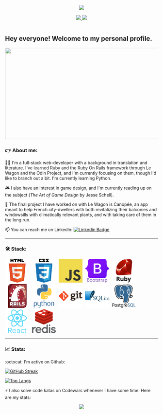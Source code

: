 <div id="header" align="center">
    <img src="https://media.giphy.com/media/v1.Y2lkPTc5MGI3NjExZnI1NW1rczR0ZHoza3lhZXByZnZjbXFsdGFxZTJ4cHVucTdmZjNxciZlcD12MV9pbnRlcm5hbF9naWZfYnlfaWQmY3Q9cw/xTk9ZOk8WmSKQpFg1W/giphy.gif" width="100"/>
    <p></p>
    <div id="badges">
        <a href="https://www.linkedin.com/in/julpons/">
            <img src="https://img.shields.io/badge/LinkedIn-blue?logo=linkedin&logoColor=white&style=for-the-badge">
        </a>
        <a href="https://qwib-qwib.github.io/julien-pons-portfolio/">
            <img src="https://img.shields.io/badge/Portfolio-e9d985?&style=for-the-badge">
        </a>
    </div>
    <img src="https://komarev.com/ghpvc/?username=Qwib-Qwib&style=flat-square&color=blue" alt=""/>
</div>

**Hey everyone! Welcome to my personal profile.**
---
<div align="center">
  <img src="https://media.giphy.com/media/dWesBcTLavkZuG35MI/giphy.gif" width="600" height="300"/>
</div>

### :point_right: About me:

:man_technologist: I'm a full-stack web-developer with a background in translation and literature. I've learned Ruby and the Ruby On Rails framework through Le Wagon and the Odin Project, and I'm currently focusing on them, though I'd like to branch out a bit. I'm currently learning Python.

:video_game: I also have an interest in game design, and I'm currently reading up on the subject (*The Art of Game Design* by Jesse Schell).

🌱 The final project I have worked on with Le Wagon is Canopée, an app meant to help French city-dwellers with both revitalizing their balconies and windowsills with climatically relevant plants, and with taking care of them in the long run.

:mailbox: You can reach me on LinkedIn: [![Linkedin Badge](https://img.shields.io/badge/-julpons-blue?style=flat&logo=Linkedin&logoColor=white)](https://www.linkedin.com/in/julpons/)

---

### :hammer_and_wrench: Stack:

<div>
    <img src="https://github.com/devicons/devicon/blob/master/icons/html5/html5-original-wordmark.svg" title="HTML" alt="HTML" width="80" height="80"/>&nbsp;
    <img src="https://github.com/devicons/devicon/blob/master/icons/css3/css3-original-wordmark.svg" title="CSS" alt="CSS" width="80" height="80"/>&nbsp;
    <img src="https://github.com/devicons/devicon/blob/master/icons/javascript/javascript-original.svg" title="JavaScript" alt="JavaScript" width="80" height="80"/>&nbsp;
    <img src="https://github.com/devicons/devicon/blob/master/icons/bootstrap/bootstrap-original-wordmark.svg" title="Bootstrap" alt="Bootstrap" width="80" height="80"/>&nbsp;
    <img src="https://github.com/devicons/devicon/blob/master/icons/ruby/ruby-original-wordmark.svg" title="Ruby" alt="Ruby" width="80" height="80"/>&nbsp;
    <img src="https://github.com/devicons/devicon/blob/master/icons/rails/rails-original-wordmark.svg" title="Rails" alt="Rails" width="80" height="80"/>&nbsp;
    <img src="https://github.com/devicons/devicon/blob/master/icons/python/python-original-wordmark.svg" title="Python" alt="Python" width="80" height="80"/>&nbsp;
    <img src="https://github.com/devicons/devicon/blob/master/icons/git/git-original-wordmark.svg" title="git" alt="git" width="80" height="80"/>&nbsp;
    <img src="https://github.com/devicons/devicon/blob/master/icons/sqlite/sqlite-original-wordmark.svg" title="SQLite" alt="SQLite" width="80" height="80"/>&nbsp;
    <img src="https://github.com/devicons/devicon/blob/master/icons/postgresql/postgresql-original-wordmark.svg" title="PostgreSQL" alt="PostgreSQL" width="80" height="80"/>&nbsp;
    <img src="https://github.com/devicons/devicon/blob/master/icons/react/react-original-wordmark.svg" title="React" alt="React" width="80" height="80"/>&nbsp;
    <img src="https://github.com/devicons/devicon/blob/master/icons/redis/redis-original-wordmark.svg" title="Redis" alt="Redis" width="80" height="80"/>&nbsp;
</div>

---

### :chart_with_upwards_trend: Stats:

:octocat: I'm active on Github:

[![GitHub Streak](https://streak-stats.demolab.com/?user=Qwib-Qwib&theme=dark&background=000000)](https://git.io/streak-stats)

[![Top Langs](https://github-readme-stats.vercel.app/api/top-langs/?username=Qwib-Qwib&layout=compact&theme=vision-friendly-dark)](https://github.com/anuraghazra/github-readme-stats)

:zap: I also solve code katas on Codewars whenever I have some time. Here are my stats:

<p align="center" >
    <a href="LINK TO: WHEN CLICKED">
      <img src="https://github.r2v.ch/codewars?user=Qwib-Qwib&name=false&top_languages=true&stroke=%23b362ff&theme=gradient_purple_dark_by_level" />
    </a>
</p>
